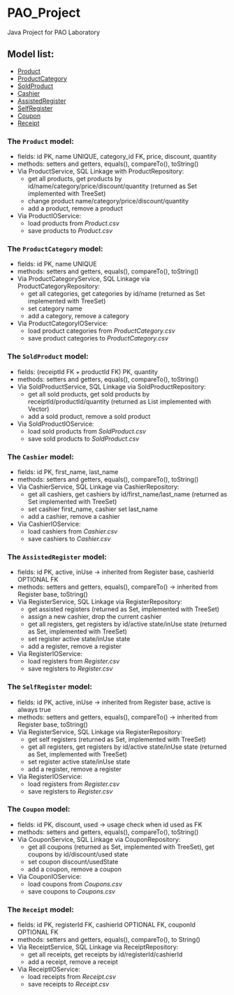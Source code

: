 # PAO_Project
Java Project for PAO Laboratory

## Model list:

- [Product](https://github.com/Darkonnas/PAO_Project#the-product-model)
- [ProductCategory](https://github.com/Darkonnas/PAO_Project#the-productcategory-model)
- [SoldProduct](https://github.com/Darkonnas/PAO_Project#the-soldproduct-model)
- [Cashier](https://github.com/Darkonnas/PAO_Project#the-cashier-model)
- [AssistedRegister](https://github.com/Darkonnas/PAO_Project#the-assistedregister-model)
- [SelfRegister](https://github.com/Darkonnas/PAO_Project#the-selfregister-model)
- [Coupon](https://github.com/Darkonnas/PAO_Project#the-coupon-model)
- [Receipt](https://github.com/Darkonnas/PAO_Project#the-receipt-model)


### The `Product` model:

- fields: id PK, name UNIQUE, category_id FK, price, discount, quantity
- methods: setters and getters, equals(), compareTo(), toString()
- Via ProductService, SQL Linkage with ProductRepository:
    - get all products, get products by id/name/category/price/discount/quantity (returned as Set<Product> implemented with TreeSet)
    - change product name/category/price/discount/quantity
    - add a product, remove a product
- Via ProductIOService:
    - load products from *Product.csv*
    - save products to *Product.csv*
  

### The `ProductCategory` model:

- fields: id PK, name UNIQUE
- methods: setters and getters, equals(), compareTo(), toString()
- Via ProductCategoryService, SQL Linkage via ProductCategoryRepository:
    - get all categories, get categories by id/name (returned as Set<ProductCategory> implemented with TreeSet)
    - set category name 
    - add a category, remove a category
- Via ProductCategoryIOService:
    - load product categories from *ProductCategory.csv*
    - save product categories to *ProductCategory.csv*
            
### The `SoldProduct` model:

- fields: (receiptId FK + productId FK) PK, quantity
- methods: setters and getters, equals(), compareTo(), toString()
- Via SoldProductService, SQL Linkage via SoldProductRepository:
    - get all sold products, get sold products by receiptId/productId/quantity (returned as List<SoldProduct> implemented with Vector)
    - add a sold product, remove a sold product
- Via SoldProductIOService:
    - load sold products from *SoldProduct.csv*
    - save sold products to *SoldProduct.csv*
            
### The `Cashier` model:

- fields: id PK, first_name, last_name
- methods: setters and getters, equals(), compareTo(), toString()
- Via CashierService, SQL Linkage via CashierRepository:
    - get all cashiers, get cashiers by id/first_name/last_name (returned as Set<Cashier> implemented with TreeSet)
    - set cashier first_name, cashier set last_name
    - add a cashier, remove a cashier
- Via CashierIOService:
    - load cashiers from *Cashier.csv*
    - save cashiers to *Cashier.csv*
            
### The `AssistedRegister` model:

- fields: id PK, active, inUse -> inherited from Register base, cashierId OPTIONAL FK
- methods: setters and getters, equals(), compareTo() -> inherited from Register base, toString()
- Via RegisterService, SQL Linkage via RegisterRepository:
    - get assisted registers (returned as Set<Register>, implemented with TreeSet)
    - assign a new cashier, drop the current cashier 
    - get all registers, get registers by id/active state/inUse state (returned as Set<Register>, implemented with TreeSet)
    - set register active state/inUse state
    - add a register, remove a register
- Via RegisterIOService:
    - load registers from *Register.csv*
    - save registers to *Register.csv*
          
### The `SelfRegister` model:

- fields: id PK, active, inUse -> inherited from Register base, active is always true
- methods: setters and getters, equals(), compareTo() -> inherited from Register base, toString()
- Via RegisterService, SQL Linkage via RegisterRepository:
    - get self registers (returned as Set<Register>, implemented with TreeSet) 
    - get all registers, get registers by id/active state/inUse state (returned as Set<Register>, implemented with TreeSet)
    - set register active state/inUse state
    - add a register, remove a register
- Via RegisterIOService:
    - load registers from *Register.csv*
    - save registers to *Register.csv*

### The `Coupon` model:

- fields: id PK, discount, used -> usage check when id used as FK
- methods: setters and getters, equals(), compareTo(), toString()
- Via CouponService, SQL Linkage via CouponRepository:
    - get all coupons (returned as Set<Coupon>, implemented with TreeSet), get coupons by id/discount/used state
    - set coupon discount/usedState
    - add a coupon, remove a coupon
- Via CouponIOService:
    - load coupons from *Coupons.csv*
    - save coupons to *Coupons.csv*

### The `Receipt` model:

- fields: id PK, registerId FK, cashierId OPTIONAL FK, couponId OPTIONAL FK
- methods: setters and getters, equals(), compareTo(), to String()
- Via ReceiptService, SQL Linkage via ReceiptRepository:
    - get all receipts, get receipts by id/registerId/cashierId
    - add a receipt, remove a receipt
- Via ReceiptIOService:
    - load receipts from *Receipt.csv*
    - save receipts to *Receipt.csv*

